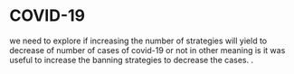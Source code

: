# COVID-19
we need to explore if increasing the number of strategies will yield to decrease of number of cases of covid-19 or not in other meaning is it was useful to increase the banning strategies to decrease the cases. .
